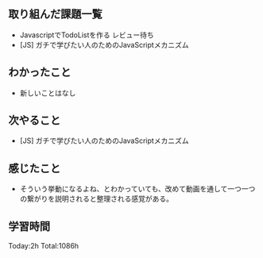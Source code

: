 ## 取り組んだ課題一覧

- JavascriptでTodoListを作る レビュー待ち
- [JS] ガチで学びたい人のためのJavaScriptメカニズム

## わかったこと

- 新しいことはなし

## 次やること

- [JS] ガチで学びたい人のためのJavaScriptメカニズム

## 感じたこと

* そういう挙動になるよね、とわかっていても、改めて動画を通して一つ一つの繋がりを説明されると整理される感覚がある。
 
## 学習時間

Today:2h
Total:1086h

